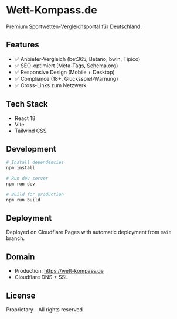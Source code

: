 # Wett-Kompass.de

Premium Sportwetten-Vergleichsportal für Deutschland.

## Features

- ✅ Anbieter-Vergleich (bet365, Betano, bwin, Tipico)
- ✅ SEO-optimiert (Meta-Tags, Schema.org)
- ✅ Responsive Design (Mobile + Desktop)
- ✅ Compliance (18+, Glücksspiel-Warnung)
- ✅ Cross-Links zum Netzwerk

## Tech Stack

- React 18
- Vite
- Tailwind CSS

## Development

```bash
# Install dependencies
npm install

# Run dev server
npm run dev

# Build for production
npm run build
```

## Deployment

Deployed on Cloudflare Pages with automatic deployment from `main` branch.

## Domain

- Production: https://wett-kompass.de
- Cloudflare DNS + SSL

## License

Proprietary - All rights reserved

